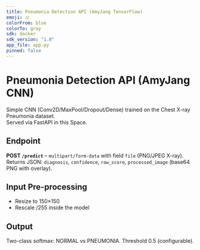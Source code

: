 ```yaml
---
title: Pneumonia Detection API (AmyJang TensorFlow)
emoji: 🫁
colorFrom: blue
colorTo: gray
sdk: docker
sdk_version: "1.0"
app_file: app.py
pinned: false
---
```


# Pneumonia Detection API (AmyJang CNN)

Simple CNN (Conv2D/MaxPool/Dropout/Dense) trained on the Chest X-ray Pneumonia dataset.  
Served via FastAPI in this Space.

## Endpoint

**POST `/predict`** – `multipart/form-data` with field `file` (PNG/JPEG X-ray).  
Returns JSON: `diagnosis`, `confidence`, `raw_score`, `processed_image` (base64 PNG with overlay).

## Input Pre-processing

- Resize to 150×150
- Rescale /255 inside the model

## Output

Two-class softmax: NORMAL vs PNEUMONIA. Threshold 0.5 (configurable).